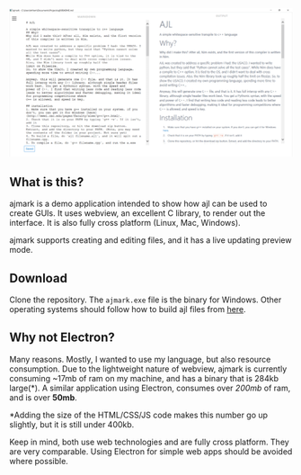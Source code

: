 ![alt text](https://github.com/ajusa/ajmark/raw/master/ajmark.png "ajmark example")

## What is this?

ajmark is a demo application intended to show how ajl can be used to create GUIs. It uses webview, an excellent C library, to render out the interface. It is also fully cross platform (Linux, Mac, Windows). 

ajmark supports creating and editing files, and it has a live updating preview mode.

## Download
Clone the repository. The `ajmark.exe` file is the binary for Windows. Other operating systems should follow how to build ajl files from [here](www.github.com/ajusa/ajl).

## Why not Electron?
Many reasons. Mostly, I wanted to use my language, but also resource consumption. Due to the lightweight nature of webview, ajmark is currently consuming ~17mb of ram on my machine, and has a binary that is 284kb large(\*). A similar application using Electron, consumes over *200mb* of ram, and is over **50mb**. 

*Adding the size of the HTML/CSS/JS code makes this number go up slightly, but it is still under 400kb.

Keep in mind, both use web technologies and are fully cross platform. They are very comparable. Using Electron for simple web apps should be avoided where possible. 